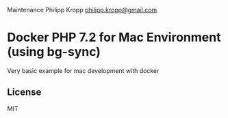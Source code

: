 Maintenance Philipp Kropp <philipp.kropp@gmail.com> 

# Docker PHP 7.2 for Mac Environment (using bg-sync)
Very basic example for mac development with docker

License
----
MIT